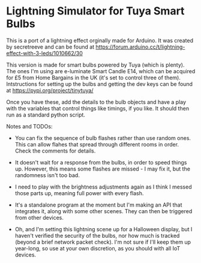 # Lightning Simulator for Tuya Smart Bulbs

This is a port of a lightning effect orginally made for Arduino.
It was created by secretreeve and can be found at
https://forum.arduino.cc/t/lightning-effect-with-3-leds/1010662/30

This version is made for smart bulbs powered by Tuya (which is plenty).
The ones I'm using are e-luminate Smart Candle E14, which can be acquired
for £5 from Home Bargains in the UK (it's set to control three of them).
Intstructions for setting up the bulbs and getting the dev keys can be found at
https://pypi.org/project/tinytuya/

Once you have these, add the details to the bulb objects and have a play with
the variables that control things like timings, if you like. It should then
run as a standard python script.

Notes and TODOs:

- You can fix the sequence of bulb flashes rather than use random ones.
    This can allow flahes that spread through different rooms in order.
    Check the comments for details.

- It doesn't wait for a response from the bulbs, in order to speed things up.
    However, this means some flashes are missed - I may fix it, but the 
    randomness isn't too bad.

- I need to play with the brightness adjustments again as I think I messed
    those parts up, meaning full power with every flash.

- It's a standalone program at the moment but I'm making an API that integrates it,
    along with some other scenes. They can then be triggered from other devices.

- Oh, and I'm setting this lightning scene up for a Halloween display, but I haven't
    verified the security of the bulbs, nor how much is tracked (beyond a brief network 
    packet check). I'm not sure if I'll keep them up year-long, so use at your own 
    discretion, as you should with all IoT devices.
